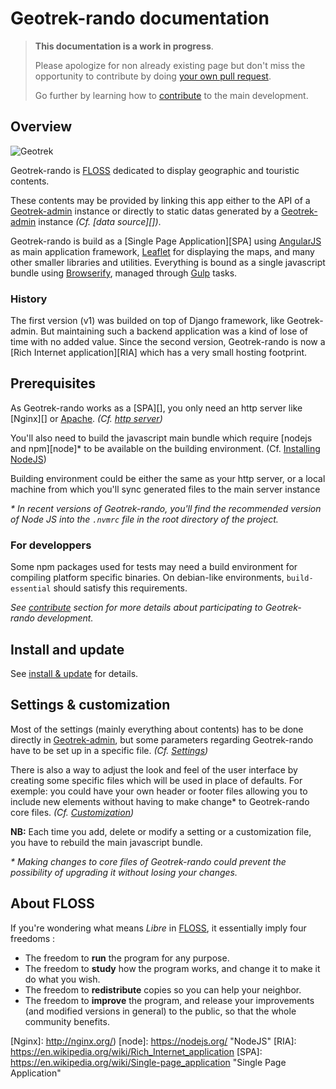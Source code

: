 # Geotrek-rando documentation

> **This documentation is a work in progress**.
>
> Please apologize for non already existing page but don't miss the opportunity to contribute by doing [your own pull request](https://help.github.com/articles/creating-a-pull-request/).
>
> Go further by learning how to [contribute][] to the main development.

## Overview

![Geotrek](/public/images/logo-geotrek.png)

Geotrek-rando is [FLOSS][] dedicated to display geographic and touristic contents.

These contents may be provided by linking this app either to the API of a [Geotrek-admin][] instance or directly to static datas generated by a [Geotrek-admin][] instance _(Cf. [data source][])_.

Geotrek-rando is build as a [Single Page Application][SPA] using [AngularJS][] as main application framework, [Leaflet][] for displaying the maps, and many other smaller libraries and utilities.
Everything is bound as a single javascript bundle using [Browserify][], managed through [Gulp][] tasks.

### History

The first version (v1) was builded on top of Django framework, like Geotrek-admin. But maintaining such a backend application was a kind of lose of time with no added value. Since the second version, Geotrek-rando is now a [Rich Internet application][RIA] which has a very small hosting footprint.

## Prerequisites

As Geotrek-rando works as a [SPA][], you only need an http server like [Nginx][] or [Apache][]. _(Cf. [http server][])_

You'll also need to build the javascript main bundle which require [nodejs and npm][node]\* to be available on the building environment. (Cf. [Installing NodeJS][])

Building environment could be either the same as your http server, or a local machine from which you'll sync generated files to the main server instance

_\* In recent versions of Geotrek-rando, you'll find the recommended version of Node JS into the `.nvmrc` file in the root directory of the project._

### For developpers

Some npm packages used for tests may need a build environment for compiling platform specific binaries. On debian-like environments, `build-essential` should satisfy this requirements.

_See [contribute][] section for more details about participating to Geotrek-rando development._

## Install and update

See [install & update][] for details.

## Settings & customization

Most of the settings (mainly everything about contents) has to be done directly in [Geotrek-admin][], but some parameters regarding Geotrek-rando have to be set up in a specific file. _(Cf. [Settings][])_

There is also a way to adjust the look and feel of the user interface by creating some specific files which will be used in place of defaults. For exemple: you could have your own header or footer files allowing you to include new elements without having to make change\* to Geotrek-rando core files. _(Cf. [Customization][])_

**NB:** Each time you add, delete or modify a setting or a customization file, you have to rebuild the main javascript bundle.

_\* Making changes to core files of Geotrek-rando could prevent the possibility of upgrading it without losing your changes._

## About FLOSS

If you're wondering what means _Libre_ in [FLOSS][], it essentially imply four freedoms :
* The freedom to **run** the program for any purpose.
* The freedom to **study** how the program works, and change it to make it do what you wish.
* The freedom to **redistribute** copies so you can help your neighbor.
* The freedom to **improve** the program, and release your improvements (and modified versions in general) to the public, so that the whole community benefits.

<!-- Internal links -->

[install & update]: install.md
[Contribute]: contribute.md
[Settings]: settings.md
[Customization]: settings.md#customization
[http server]: http-server.md
[Installing NodeJS]: install-node.md

<!-- External links -->

[AngularJS]: http://www.angularjs.org/
[Apache]: https://httpd.apache.org/
[Browserify]: http://browserify.org/
[FLOSS]: https://en.wikipedia.org/wiki/Free_and_open-source_software "free/libre and open-source software"
[Geotrek-admin]: https://github.com/GeotrekCE/Geotrek-admin
[Gulp]: http://gulpjs.com/
[Leaflet]: http://leafletjs.com/
[Nginx]: http://nginx.org/)
[node]: https://nodejs.org/ "NodeJS"
[RIA]: https://en.wikipedia.org/wiki/Rich_Internet_application
[SPA]: https://en.wikipedia.org/wiki/Single-page_application "Single Page Application"
